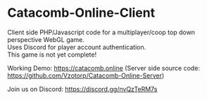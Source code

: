 # Catacomb-Online-Client
Client side PHP/Javascript code for a multiplayer/coop top down perspective WebGL game.<br>
Uses Discord for player account authentication.<br>
This game is not yet complete!<br>

Working Demo: https://catacomb.online (Server side source code: https://github.com/Vzotorp/Catacomb-Online-Server)<br>

Join us on Discord: https://discord.gg/nvQzTeRM7s
